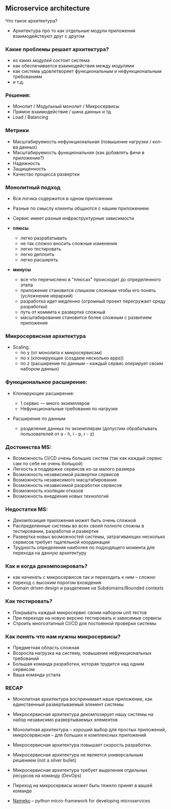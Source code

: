 ## Microservice architecture

Что такое архитектура?

+ Архитектура про то как отдельные модули приложения взаимодействуют друг с другом

### Какие проблемы решает архитектура?

+ из каких *модулей* состоит система
+ как обеспечивается взаимодействия между *модулями*
+ как система удовлетворяет функциональным и нефункциональным требованиям
+ и т.д.

### Решения:

+ Монолит / Модульный монолит / Микросервисы
+ Прямое взаимодействие / шина данных и тд
+ Load / Balancing

### Метрики

+ Масштабируемость нефункциональная (повышение нагрузки / кол-ва данных)
+ Масштабируемость функциональная (как добавлять фичи в приложение?)
+ Надежность
+ Защищенность
+ Качество процесса развертки

### Монолитный подход

+ Вся логика содержится в одном приложении
+ Разные по смыслу клиенты общаются с нашим приложением
+ Сервис имеет разные инфраструктурные зависимости

+ **плюсы**
    + легко разрабатывать
    + не так сложно вносить сложные изменения
    + легко тестировать
    + легко деплоить
    + легко расширять

+ **минусы**
    + все что перечислено в "плюсах" происходит до определенного этапа
    + приложение становится слишком сложным чтобы его понять (усложнение иерархий)
    + разработка идет медленно (огромный проект перегружает среду разработки)
    + путь от коммита к развертке сложный
    + масштабирование становится более сложным с развитием приложения

### Микросервисная архитектура

+ Scaling:
    + по y (от монолита к микросервисам)
    + по x (клонирующее (создаем несколько apps))
    + по z (расширение по данным – каждый сервис оперирует своим набором данных)

### Функциональное расширение:

+ Клонирующее расширение:
    + 1 сервис — много экземпляров
    + Нефункциональные требования по нагрузке

+ Расширение по данным
    + разделение данных по экземплярам (допустим обрабатывать пользователей от а - h, i - p, r - z)

### Достоинства MS:

+ Возможность CI/CD очень больших систем (так как каждый сервис сам по себе не очень большой)
+ Легкость в поддержке сервисов из-за малого размера
+ Возможность независимой развертки сервисов
+ Возможность независимого масштабирования
+ Возможность независимой разработки сервисов
+ Возможность изоляции отказов
+ Возможность внедрения новых технологий

### Недостатки MS:

+ Декомпозиция приложения может быть очень сложной
+ Распределенные системы во всех своей полноте сложны в тестировании, разработке и развертке
+ Развертка новых возможностей системы, затрагивающих несколько сервисов требует тщательной координации
+ Трудность определения наиболее по подходящего момента для перехода на данную архитектуру

### Как и когда декомпозировать?

+ как начинать с микросервисов так и переходить к ним – сложно
+ переход с высоким порогом вхождения
+ Domain driven design и разделение на Subdomains/Bounded contexts

### Как тестировать?

+ Покрывать каждый микросервис своим набором unit тестов
+ При переходе на новую версию тестировать и зависимые сервисы
+ Строить многоэтапный CI/CD для постоянной проверки системы

### Как понять что нам нужны микросервисы?

+ Предметная область сложная
+ Возросла нагрузка на систему, повышение нефункциональных требований
+ Большая команда разработки, которая трудится над одним сервисом
+ Ваша команда устала

### RECAP

+ Монолитная архитектура воспринимает наше приложение, как единственный развертываемый элемент системы
+ Микросервисная архитектура декомпозирует нашу системы на набор независимо развертываемых элементов
+ Монолитная архитектура – хороший выбор для простых приложений, микросервисная – для больших и комплексных приложений
+ Микросервисная архитектура повышает скорость разработки.
+ Микросервисная архитектура не является универсальным решением (not a silver bullet)
+ Микросервисная архитектура требует выделения отдельных ресурсов на команду (DevOps)
+ Переход на микросервисы может быть тяжело принят в вашей команде


+ [Nameko](https://nameko.readthedocs.io/en/stable/) – python micro-framework for developing microservices